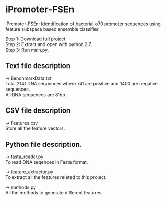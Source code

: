 # iPromoter-FSEn
iPromoter-FSEn: Identification of bacterial σ70 promoter sequences using feature subspace based ensemble classifier

Step 1: Download full project.<br/>
Step 2: Extract and open with python 2.7.<br/>
Step 3: Run main.py.<br/>

Text file description
----------------------------------------------------------------------------------
-> BenchmarkData.txt<br/>
Total 2141 DNA sequences where 741 are positive and 1400 are negative sequences.<br/>
All DNA sequences are 81bp.<br/>

CSV file description
----------------------------------------------------------------------------------
-> Features.csv<br/>
Store all the feature vectors.<br/>

Python file description.
----------------------------------------------------------------------------------
-> fasta_reader.py<br/>
To read DNA seqences in Fasta format.<br/>

-> feature_extractor.py<br/>
To extract all the features releted to this project.<br/>

-> methods.py<br/>
All the methods to generate different features.<br/>

